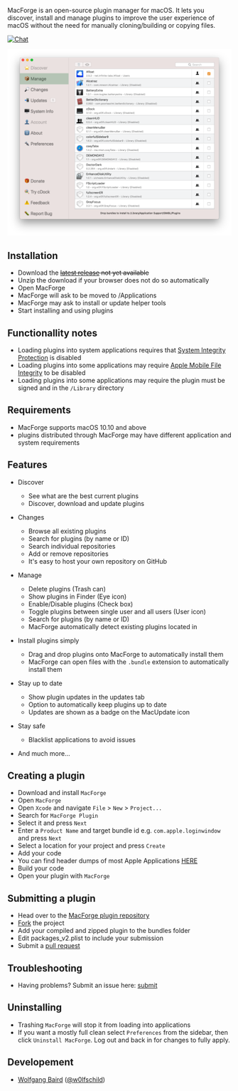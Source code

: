 <!--![Banner](web/banner.png)-->

MacForge is an open-source plugin manager for macOS. It lets you discover, install and manage plugins to improve the user experience of macOS without the need for manually cloning/building or copying files.

[![Chat](https://badges.gitter.im/Join%20Chat.svg)](https://gitter.im/MacForge/Lobby)

![Preview](web/preview.png)

## Installation

- Download the ~~[latest release](https://github.com/w0lfschild/app_updates/raw/master/MacForge/MacForge_master.zip) not yet available~~
- Unzip the download if your browser does not do so automatically
- Open MacForge
- MacForge will ask to be moved to /Applications
- MacForge may ask to install or update helper tools
- Start installing and using plugins

## Functionallity notes

- Loading plugins into system applications requires that [System Integrity Protection](https://apple.stackexchange.com/questions/208478/how-do-i-disable-system-integrity-protection-sip-aka-rootless-on-os-x-10-11) is disabled
- Loading plugins into some applications may require [Apple Mobile File Integrity](https://www.theiphonewiki.com/wiki/AppleMobileFileIntegrity) to be disabled
- Loading plugins into some applications may require the plugin must be signed and in the `/Library` directory

## Requirements

- MacForge supports macOS 10.10 and above
- plugins distributed through MacForge may have different application and system requirements

## Features

- Discover
    - See what are the best current plugins
    - Discover, download and update plugins


- Changes
    - Browse all existing plugins
    - Search for plugins (by name or ID)
    - Search individual repositories
    - Add or remove repositories
    - It's easy to host your own repository on GitHub


- Manage
    - Delete plugins (Trash can)
    - Show plugins in Finder (Eye icon)
    - Enable/Disable plugins (Check box)
    - Toggle plugins between single user and all users (User icon)
    - Search for plugins (by name or ID)
    - MacForge automatically detect existing plugins located in 


- Install plugins simply
    - Drag and drop plugins onto MacForge to automatically install them
    - MacForge can open files with the `.bundle` extension to automatically install them


- Stay up to date
    - Show plugin updates in the updates tab
    - Option to automatically keep plugins up to date
    - Updates are shown as a badge on the MacUpdate icon


- Stay safe
    - Blacklist applications to avoid issues

- And much more...

## Creating a plugin

- Download and install `MacForge`
- Open `MacForge`
- Open `Xcode` and navigate `File` > `New` > `Project...`
- Search for `MacForge Plugin`
- Select it and press `Next`
- Enter a  `Product Name` and target bundle id e.g. `com.apple.loginwindow` and press `Next`
- Select a location for your project and press `Create`
- Add your code
- You can find header dumps of most Apple Applications [HERE](https://github.com/w0lfschild/macOS_headers)
- Build your code
- Open your plugin with `MacForge`

## Submitting a plugin

- Head over to the [MacForge plugin repository](https://github.com/w0lfschild/macplugins)
- [Fork](https://github.com/w0lfschild/macplugins/fork) the project
- Add your compiled and zipped plugin to the bundles folder
- Edit packages_v2.plist to include your submission
- Submit a [pull request](https://github.com/w0lfschild/macplugins/compare)

## Troubleshooting

- Having problems? Submit an issue here: [submit](https://github.com/w0lfschild/MacForge/issues/new)

## Uninstalling

- Trashing `MacForge` will stop it from loading into applications 
- If you want a mostly full clean select `Preferences` from the sidebar, then click `Uninstall MacForge`. Log out and back in for changes to fully apply.

## Developement

- [Wolfgang Baird](https://github.com/w0lfschild) ([@w0lfschild](https://github.com/w0lfschild))
